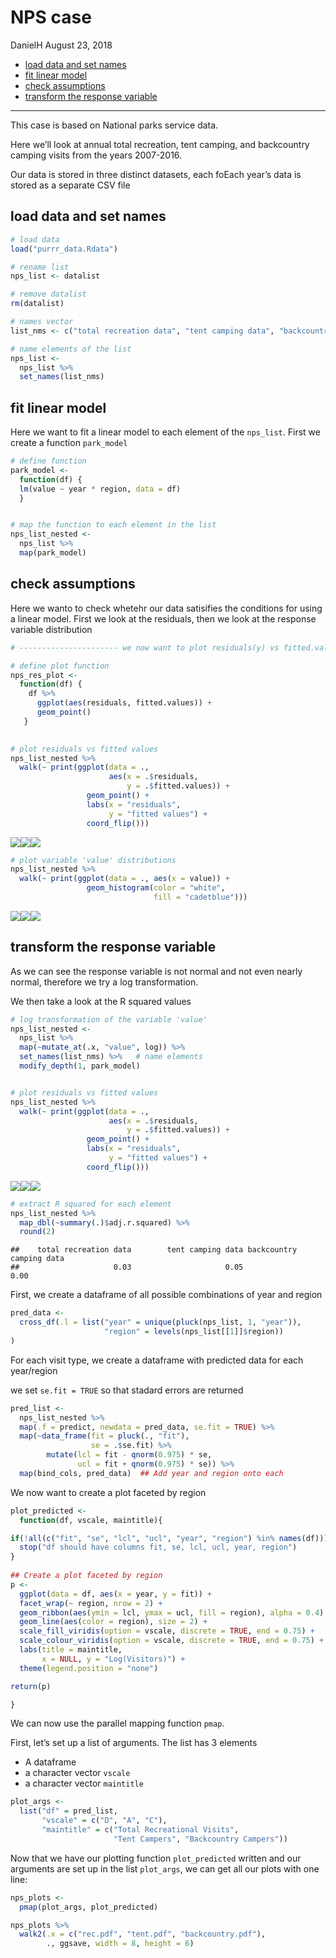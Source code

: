 NPS case
================
DanielH
August 23, 2018

-   [load data and set names](#load-data-and-set-names)
-   [fit linear model](#fit-linear-model)
-   [check assumptions](#check-assumptions)
-   [transform the response variable](#transform-the-response-variable)

------------------------------------------------------------------------

This case is based on National parks service data.

Here we’ll look at annual total recreation, tent camping, and backcountry camping visits from the years 2007-2016.

Our data is stored in three distinct datasets, each foEach year’s data is stored as a separate CSV file

load data and set names
-----------------------

``` r
# load data
load("purrr_data.Rdata")

# rename list
nps_list <- datalist

# remove datalist
rm(datalist)

# names vector
list_nms <- c("total recreation data", "tent camping data", "backcountry camping data")

# name elements of the list
nps_list <-
  nps_list %>%
  set_names(list_nms)
```

fit linear model
----------------

Here we want to fit a linear model to each element of the `nps_list`. First we create a function `park_model`

``` r
# define function
park_model <- 
  function(df) {
  lm(value ~ year * region, data = df)
  }


# map the function to each element in the list
nps_list_nested <-
  nps_list %>%
  map(park_model)
```

check assumptions
-----------------

Here we wanto to check whetehr our data satisifies the conditions for using a linear model. First we look at the residuals, then we look at the response variable distribution

``` r
# ---------------------- we now want to plot residuals(y) vs fitted.values(x)

# define plot function
nps_res_plot <-
  function(df) {
    df %>%
      ggplot(aes(residuals, fitted.values)) +
      geom_point()
   }

    
# plot residuals vs fitted values    
nps_list_nested %>%
  walk(~ print(ggplot(data = ., 
                      aes(x = .$residuals,
                          y = .$fitted.values)) +
                 geom_point() +
                 labs(x = "residuals", 
                      y = "fitted values") +
                 coord_flip()))
```

![](NPS_case_files/figure-markdown_github/unnamed-chunk-4-1.png)![](NPS_case_files/figure-markdown_github/unnamed-chunk-4-2.png)![](NPS_case_files/figure-markdown_github/unnamed-chunk-4-3.png)

``` r
# plot variable 'value' distributions
nps_list_nested %>%
  walk(~ print(ggplot(data = ., aes(x = value)) +
                 geom_histogram(color = "white",
                                fill = "cadetblue")))
```

![](NPS_case_files/figure-markdown_github/unnamed-chunk-4-4.png)![](NPS_case_files/figure-markdown_github/unnamed-chunk-4-5.png)![](NPS_case_files/figure-markdown_github/unnamed-chunk-4-6.png)

transform the response variable
-------------------------------

As we can see the response variable is not normal and not even nearly normal, therefore we try a log transformation.

We then take a look at the R squared values

``` r
# log transformation of the variable 'value'
nps_list_nested <-
  nps_list %>%
  map(~mutate_at(.x, "value", log)) %>%
  set_names(list_nms) %>%   # name elements
  modify_depth(1, park_model)


# plot residuals vs fitted values    
nps_list_nested %>%
  walk(~ print(ggplot(data = ., 
                      aes(x = .$residuals,
                          y = .$fitted.values)) +
                 geom_point() +
                 labs(x = "residuals", 
                      y = "fitted values") +
                 coord_flip()))
```

![](NPS_case_files/figure-markdown_github/unnamed-chunk-5-1.png)![](NPS_case_files/figure-markdown_github/unnamed-chunk-5-2.png)![](NPS_case_files/figure-markdown_github/unnamed-chunk-5-3.png)

``` r
# extract R squared for each element
nps_list_nested %>%
  map_dbl(~summary(.)$adj.r.squared) %>%
  round(2)
```

    ##    total recreation data        tent camping data backcountry camping data 
    ##                     0.03                     0.05                     0.00

First, we create a dataframe of all possible combinations of year and region

``` r
pred_data <- 
  cross_df(.l = list("year" = unique(pluck(nps_list, 1, "year")),
                     "region" = levels(nps_list[[1]]$region))
)
```

For each visit type, we create a dataframe with predicted data for each year/region

we set `se.fit = TRUE` so that stadard errors are returned

``` r
pred_list <- 
  nps_list_nested %>%
  map(.f = predict, newdata = pred_data, se.fit = TRUE) %>%
  map(~data_frame(fit = pluck(., "fit"), 
                  se = .$se.fit) %>%
        mutate(lcl = fit - qnorm(0.975) * se,
               ucl = fit + qnorm(0.975) * se)) %>%
  map(bind_cols, pred_data)  ## Add year and region onto each
```

We now want to create a plot faceted by region

``` r
plot_predicted <- 
  function(df, vscale, maintitle){

if(!all(c("fit", "se", "lcl", "ucl", "year", "region") %in% names(df))){
  stop("df should have columns fit, se, lcl, ucl, year, region")
}
    
## Create a plot faceted by region
p <- 
  ggplot(data = df, aes(x = year, y = fit)) +
  facet_wrap(~ region, nrow = 2) +
  geom_ribbon(aes(ymin = lcl, ymax = ucl, fill = region), alpha = 0.4) +
  geom_line(aes(color = region), size = 2) +
  scale_fill_viridis(option = vscale, discrete = TRUE, end = 0.75) +
  scale_colour_viridis(option = vscale, discrete = TRUE, end = 0.75) +
  labs(title = maintitle,
       x = NULL, y = "Log(Visitors)") +
  theme(legend.position = "none")

return(p)

}
```

We can now use the parallel mapping function `pmap`.

First, let’s set up a list of arguments. The list has 3 elements

-   A dataframe
-   a character vector `vscale`
-   a character vector `maintitle`

``` r
plot_args <- 
  list("df" = pred_list,
       "vscale" = c("D", "A", "C"),
       "maintitle" = c("Total Recreational Visits",
                       "Tent Campers", "Backcountry Campers"))
```

Now that we have our plotting function `plot_predicted` written and our arguments are set up in the list `plot_args`, we can get all our plots with one line:

``` r
nps_plots <- 
  pmap(plot_args, plot_predicted)

nps_plots %>%
  walk2(.x = c("rec.pdf", "tent.pdf", "backcountry.pdf"), 
        ., ggsave, width = 8, height = 6)
```

